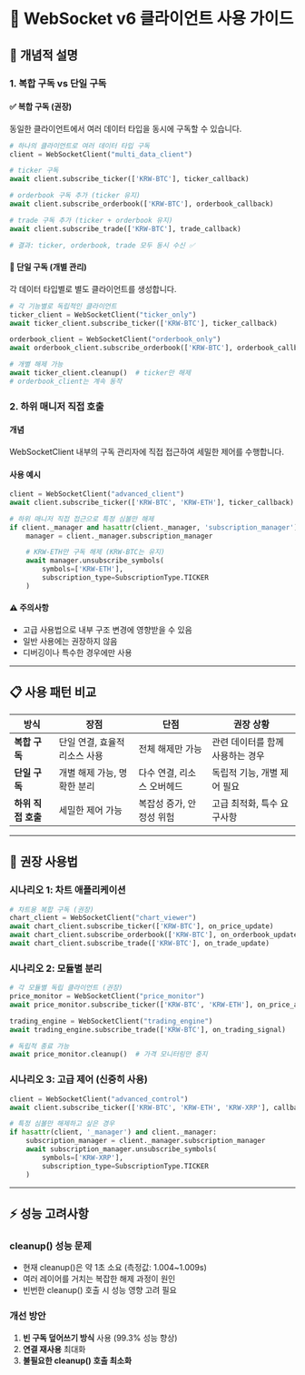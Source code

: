 # 🚀 WebSocket v6 클라이언트 사용 가이드

## 📖 **개념적 설명**

### **1. 복합 구독 vs 단일 구독**

#### **✅ 복합 구독 (권장)**
동일한 클라이언트에서 여러 데이터 타입을 동시에 구독할 수 있습니다.

```python
# 하나의 클라이언트로 여러 데이터 타입 구독
client = WebSocketClient("multi_data_client")

# ticker 구독
await client.subscribe_ticker(['KRW-BTC'], ticker_callback)

# orderbook 구독 추가 (ticker 유지)
await client.subscribe_orderbook(['KRW-BTC'], orderbook_callback)

# trade 구독 추가 (ticker + orderbook 유지)
await client.subscribe_trade(['KRW-BTC'], trade_callback)

# 결과: ticker, orderbook, trade 모두 동시 수신 ✅
```

#### **🔄 단일 구독 (개별 관리)**
각 데이터 타입별로 별도 클라이언트를 생성합니다.

```python
# 각 기능별로 독립적인 클라이언트
ticker_client = WebSocketClient("ticker_only")
await ticker_client.subscribe_ticker(['KRW-BTC'], ticker_callback)

orderbook_client = WebSocketClient("orderbook_only")
await orderbook_client.subscribe_orderbook(['KRW-BTC'], orderbook_callback)

# 개별 해제 가능
await ticker_client.cleanup()  # ticker만 해제
# orderbook_client는 계속 동작
```

### **2. 하위 매니저 직접 호출**

#### **개념**
WebSocketClient 내부의 구독 관리자에 직접 접근하여 세밀한 제어를 수행합니다.

#### **사용 예시**
```python
client = WebSocketClient("advanced_client")
await client.subscribe_ticker(['KRW-BTC', 'KRW-ETH'], ticker_callback)

# 하위 매니저 직접 접근으로 특정 심볼만 해제
if client._manager and hasattr(client._manager, 'subscription_manager'):
    manager = client._manager.subscription_manager

    # KRW-ETH만 구독 해제 (KRW-BTC는 유지)
    await manager.unsubscribe_symbols(
        symbols=['KRW-ETH'],
        subscription_type=SubscriptionType.TICKER
    )
```

#### **⚠️ 주의사항**
- 고급 사용법으로 내부 구조 변경에 영향받을 수 있음
- 일반 사용에는 권장하지 않음
- 디버깅이나 특수한 경우에만 사용

---

## 📋 **사용 패턴 비교**

| 방식 | 장점 | 단점 | 권장 상황 |
|------|------|------|-----------|
| **복합 구독** | 단일 연결, 효율적 리소스 사용 | 전체 해제만 가능 | 관련 데이터를 함께 사용하는 경우 |
| **단일 구독** | 개별 해제 가능, 명확한 분리 | 다수 연결, 리소스 오버헤드 | 독립적 기능, 개별 제어 필요 |
| **하위 직접 호출** | 세밀한 제어 가능 | 복잡성 증가, 안정성 위험 | 고급 최적화, 특수 요구사항 |

---

## 🎯 **권장 사용법**

### **시나리오 1: 차트 애플리케이션**
```python
# 차트용 복합 구독 (권장)
chart_client = WebSocketClient("chart_viewer")
await chart_client.subscribe_ticker(['KRW-BTC'], on_price_update)
await chart_client.subscribe_orderbook(['KRW-BTC'], on_orderbook_update)
await chart_client.subscribe_trade(['KRW-BTC'], on_trade_update)
```

### **시나리오 2: 모듈별 분리**
```python
# 각 모듈별 독립 클라이언트 (권장)
price_monitor = WebSocketClient("price_monitor")
await price_monitor.subscribe_ticker(['KRW-BTC', 'KRW-ETH'], on_price_alert)

trading_engine = WebSocketClient("trading_engine")
await trading_engine.subscribe_trade(['KRW-BTC'], on_trading_signal)

# 독립적 종료 가능
await price_monitor.cleanup()  # 가격 모니터링만 중지
```

### **시나리오 3: 고급 제어 (신중히 사용)**
```python
client = WebSocketClient("advanced_control")
await client.subscribe_ticker(['KRW-BTC', 'KRW-ETH', 'KRW-XRP'], callback)

# 특정 심볼만 해제하고 싶은 경우
if hasattr(client, '_manager') and client._manager:
    subscription_manager = client._manager.subscription_manager
    await subscription_manager.unsubscribe_symbols(
        symbols=['KRW-XRP'],
        subscription_type=SubscriptionType.TICKER
    )
```

---

## ⚡ **성능 고려사항**

### **cleanup() 성능 문제**
- 현재 cleanup()은 약 1초 소요 (측정값: 1.004~1.009s)
- 여러 레이어를 거치는 복잡한 해제 과정이 원인
- 빈번한 cleanup() 호출 시 성능 영향 고려 필요

### **개선 방안**
1. **빈 구독 덮어쓰기 방식** 사용 (99.3% 성능 향상)
2. **연결 재사용** 최대화
3. **불필요한 cleanup() 호출 최소화**
